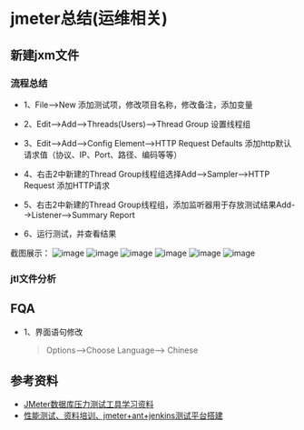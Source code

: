 # jmeter总结(运维相关)
## 新建jxm文件
### 流程总结

 - 1、File-->New 添加测试项，修改项目名称，修改备注，添加变量
   
 - 2、Edit-->Add-->Threads(Users)-->Thread Group 设置线程组
   
 - 3、Edit-->Add-->Config Element-->HTTP Request Defaults 添加http默认请求值（协议、IP、Port、路径、编码等等）
   
 - 4、右击2中新建的Thread Group线程组选择Add-->Sampler-->HTTP Request 添加HTTP请求
   
 - 5、右击2中新建的Thread Group线程组，添加监听器用于存放测试结果Add-->Listener-->Summary Report
   
 - 6、运行测试，并查看结果
   
截图展示：
![image](https://github.com/mds1455975151/tools/blob/master/jmeter/tutorial/images/01.png)
![image](https://github.com/mds1455975151/tools/blob/master/jmeter/tutorial/images/02.png)
![image](https://github.com/mds1455975151/tools/blob/master/jmeter/tutorial/images/03.png)
![image](https://github.com/mds1455975151/tools/blob/master/jmeter/tutorial/images/04.png)
![image](https://github.com/mds1455975151/tools/blob/master/jmeter/tutorial/images/05.png)
![image](https://github.com/mds1455975151/tools/blob/master/jmeter/tutorial/images/06.png)

### jtl文件分析

## FQA
- 1、界面语句修改

   > Options-->Choose Language--> Chinese


## 参考资料
- [JMeter数据库压力测试工具学习资料](https://github.com/langpf1/jmeter)
- [性能测试、资料培训、jmeter+ant+jenkins测试平台搭建](https://github.com/renyixiang/Jmeter)
